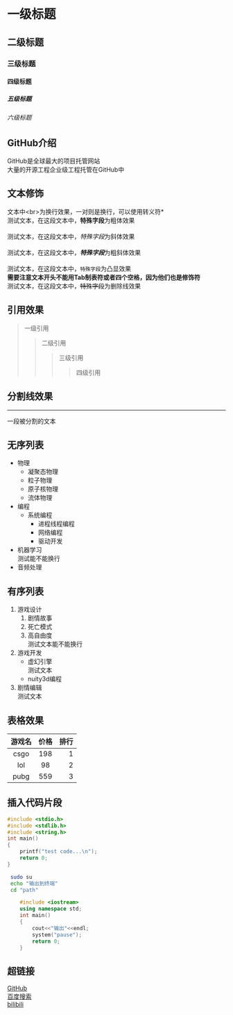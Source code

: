 # 一级标题
## 二级标题
### 三级标题
#### 四级标题
##### 五级标题
###### 六级标题


## GitHub介绍

GitHub是全球最大的项目托管网站<br>大量的开源工程企业级工程托管在GitHub中

## 文本修饰<br>
   文本中\<br\>为换行效果，一对则是换行，可以使用转义符\*<br>
   测试文本，在这段文本中，**特殊字段**为粗体效果<br><br>
   测试文本，在这段文本中，*特殊字段*为斜体效果<br><br>
   测试文本，在这段文本中，***特殊字段***为粗斜体效果<br><br>
   测试文本，在这段文本中，`特殊字段`为凸显效果<br>
   **需要注意文本开头不能用Tab制表符或者四个空格，因为他们也是修饰符**<br>
   测试文本，在这段文本中，~~特殊字段~~为删除线效果<br>

## 引用效果
> 一级引用
>> 二级引用
>>> 三级引用
>>>> 四级引用

## 分割线效果

---
一段被分割的文本

## 无序列表
* 物理
  * 凝聚态物理
  * 粒子物理
  * 原子核物理
  * 流体物理
* 编程
   * 系统编程
     * 进程线程编程
     * 网络编程
     * 驱动开发
* 机器学习<br>
  测试能不能换行<br>
* 音频处理
## 有序列表
1. 游戏设计
   1. 剧情故事
   2. 死亡模式
   3. 高自由度<br>
   测试文本能不能换行
2. 游戏开发
   * 虚幻引擎<br>
   测试文本
   * nuity3d编程
3. 剧情编辑<br>
测试文本
## 表格效果
游戏名|价格|排行
:--:|:--:|--:
csgo|198|1
lol|98|2
pubg|559|3
## 插入代码片段
```c
#include <stdio.h>
#include <stdlib.h>
#include <string.h>
int main()
{
	printf("test code...\n");
	return 0;
}
```
```bash
 sudo su
 echo "输出到终端"
 cd "path"
```
```c++
	#include <iostream>
	using namespace std;
	int main()
	{
	    cout<<"输出"<<endl;
	    system("pause");
	    return 0;
	}
```
## 超链接
[GitHub](https://github.com "跳转到GitHub")<br>
[百度搜索](https://www.baidu.com "跳转到百度搜索")<br>
[bilibili](https://www.bilibili.com "跳转到B站")

## 
